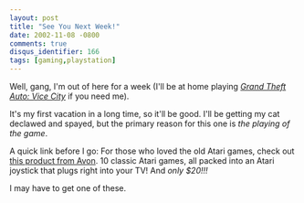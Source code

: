 ```yaml
---
layout: post
title: "See You Next Week!"
date: 2002-11-08 -0800
comments: true
disqus_identifier: 166
tags: [gaming,playstation]
---
```

Well, gang, I'm out of here for a week (I'll be at home playing [*Grand
Theft Auto: Vice
City*](http://www.amazon.com/exec/obidos/ASIN/B0000696CZ/mhsvortex) if
you need me).

 It's my first vacation in a long time, so it'll be good. I'll be
getting my cat declawed and spayed, but the primary reason for this one
is *the playing of the game*.

 A quick link before I go: For those who loved the old Atari games,
check out [this product from
Avon](http://shop.avon.com/avonshop/product.asp?pf_id=3870&department=search&find_spec=atari).
10 classic Atari games, all packed into an Atari joystick that plugs
right into your TV! And *only $20!!!*

 I may have to get one of these.
